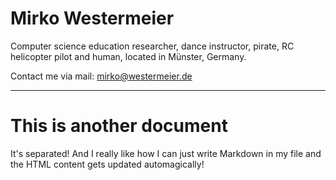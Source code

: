 # Mirko Westermeier

Computer science education researcher, dance instructor, pirate, RC helicopter pilot and human, located in Münster, Germany.

Contact me via mail: [mirko@westermeier.de][mail]

[mail]: mailto:mirko@westermeier.de

-----

# This is another document

It's separated! And I really like how I can just write Markdown in my file and the HTML content gets updated automagically!
